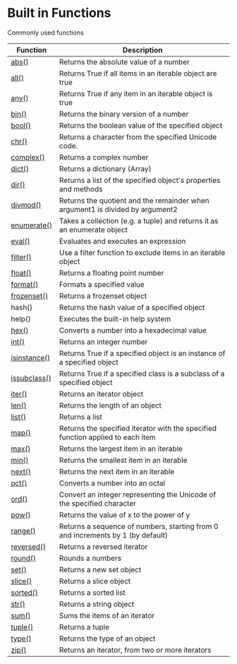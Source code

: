 # Built in Functions

Commonly used functions

| Function                                                                   | Description                                                                     |
| -------------------------------------------------------------------------- | ------------------------------------------------------------------------------- |
| [abs()](https://www.w3schools.com/python/ref\_func\_abs.asp)               | Returns the absolute value of a number                                          |
| [all()](https://www.w3schools.com/python/ref\_func\_all.asp)               | Returns True if all items in an iterable object are true                        |
| [any()](https://www.w3schools.com/python/ref\_func\_any.asp)               | Returns True if any item in an iterable object is true                          |
| [bin()](https://www.w3schools.com/python/ref\_func\_bin.asp)               | Returns the binary version of a number                                          |
|  [bool()](https://www.w3schools.com/python/ref\_func\_bool.asp)            |  Returns the boolean value of the specified object                              |
| [chr()](https://www.w3schools.com/python/ref\_func\_chr.asp)               | Returns a character from the specified Unicode code.                            |
| [complex()](https://www.w3schools.com/python/ref\_func\_complex.asp)       | Returns a complex number                                                        |
| [dict()](https://www.w3schools.com/python/ref\_func\_dict.asp)             | Returns a dictionary (Array)                                                    |
| [dir()](https://www.w3schools.com/python/ref\_func\_dir.asp)               | Returns a list of the specified object's properties and methods                 |
| [divmod()](https://www.w3schools.com/python/ref\_func\_divmod.asp)         | Returns the quotient and the remainder when argument1 is divided by argument2   |
| [enumerate()](https://www.w3schools.com/python/ref\_func\_enumerate.asp)   | Takes a collection (e.g. a tuple) and returns it as an enumerate object         |
| [eval()](https://www.w3schools.com/python/ref\_func\_eval.asp)             | Evaluates and executes an expression                                            |
| [filter()](https://www.w3schools.com/python/ref\_func\_filter.asp)         | Use a filter function to exclude items in an iterable object                    |
| [float()](https://www.w3schools.com/python/ref\_func\_float.asp)           | Returns a floating point number                                                 |
| [format()](https://www.w3schools.com/python/ref\_func\_format.asp)         | Formats a specified value                                                       |
| [frozenset()](https://www.w3schools.com/python/ref\_func\_frozenset.asp)   | Returns a frozenset object                                                      |
| hash()                                                                     | Returns the hash value of a specified object                                    |
| help()                                                                     | Executes the built-in help system                                               |
| [hex()](https://www.w3schools.com/python/ref\_func\_hex.asp)               | Converts a number into a hexadecimal value                                      |
| [int()](https://www.w3schools.com/python/ref\_func\_int.asp)               | Returns an integer number                                                       |
| [isinstance()](https://www.w3schools.com/python/ref\_func\_isinstance.asp) | Returns True if a specified object is an instance of a specified object         |
| [issubclass()](https://www.w3schools.com/python/ref\_func\_issubclass.asp) | Returns True if a specified class is a subclass of a specified object           |
| [iter()](https://www.w3schools.com/python/ref\_func\_iter.asp)             | Returns an iterator object                                                      |
| [len()](https://www.w3schools.com/python/ref\_func\_len.asp)               | Returns the length of an object                                                 |
| [list()](https://www.w3schools.com/python/ref\_func\_list.asp)             | Returns a list                                                                  |
| [map()](https://www.w3schools.com/python/ref\_func\_map.asp)               | Returns the specified iterator with the specified function applied to each item |
| [max()](https://www.w3schools.com/python/ref\_func\_max.asp)               | Returns the largest item in an iterable                                         |
| [min()](https://www.w3schools.com/python/ref\_func\_min.asp)               | Returns the smallest item in an iterable                                        |
| [next()](https://www.w3schools.com/python/ref\_func\_next.asp)             | Returns the next item in an iterable                                            |
| [oct()](https://www.w3schools.com/python/ref\_func\_oct.asp)               | Converts a number into an octal                                                 |
| [ord()](https://www.w3schools.com/python/ref\_func\_ord.asp)               | Convert an integer representing the Unicode of the specified character          |
| [pow()](https://www.w3schools.com/python/ref\_func\_pow.asp)               | Returns the value of x to the power of y                                        |
| [range()](https://www.w3schools.com/python/ref\_func\_range.asp)           | Returns a sequence of numbers, starting from 0 and increments by 1 (by default) |
| [reversed()](https://www.w3schools.com/python/ref\_func\_reversed.asp)     | Returns a reversed iterator                                                     |
| [round()](https://www.w3schools.com/python/ref\_func\_round.asp)           | Rounds a numbers                                                                |
| [set()](https://www.w3schools.com/python/ref\_func\_set.asp)               | Returns a new set object                                                        |
| [slice()](https://www.w3schools.com/python/ref\_func\_slice.asp)           | Returns a slice object                                                          |
| [sorted()](https://www.w3schools.com/python/ref\_func\_sorted.asp)         | Returns a sorted list                                                           |
| [str()](https://www.w3schools.com/python/ref\_func\_str.asp)               | Returns a string object                                                         |
| [sum()](https://www.w3schools.com/python/ref\_func\_sum.asp)               | Sums the items of an iterator                                                   |
| [tuple()](https://www.w3schools.com/python/ref\_func\_tuple.asp)           | Returns a tuple                                                                 |
| [type()](https://www.w3schools.com/python/ref\_func\_type.asp)             | Returns the type of an object                                                   |
| [zip()](https://www.w3schools.com/python/ref\_func\_zip.asp)               | Returns an iterator, from two or more iterators                                 |
